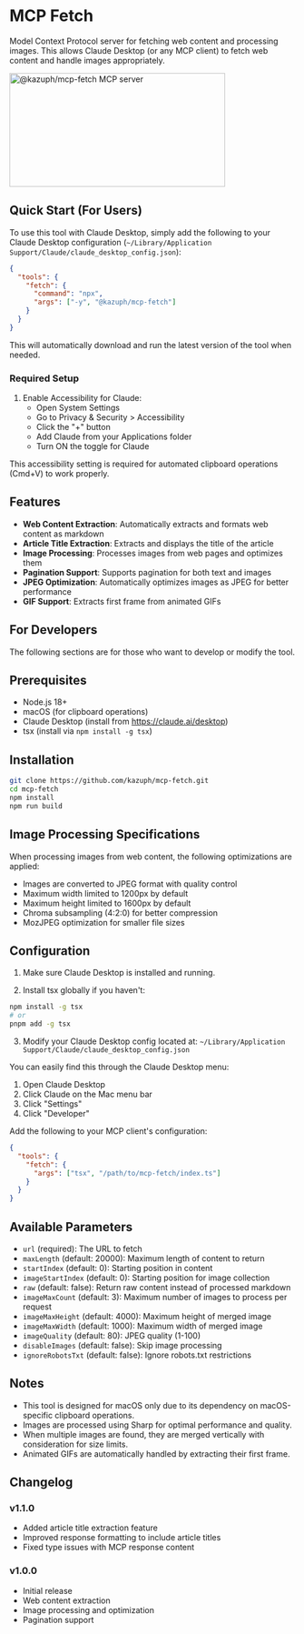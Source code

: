 # MCP Fetch

Model Context Protocol server for fetching web content and processing images. This allows Claude Desktop (or any MCP client) to fetch web content and handle images appropriately.

<a href="https://glama.ai/mcp/servers/5mknfdhyrg"><img width="380" height="200" src="https://glama.ai/mcp/servers/5mknfdhyrg/badge" alt="@kazuph/mcp-fetch MCP server" /></a>

## Quick Start (For Users)

To use this tool with Claude Desktop, simply add the following to your Claude Desktop configuration (`~/Library/Application Support/Claude/claude_desktop_config.json`):

```json
{
  "tools": {
    "fetch": {
      "command": "npx",
      "args": ["-y", "@kazuph/mcp-fetch"]
    }
  }
}
```

This will automatically download and run the latest version of the tool when needed.

### Required Setup

1. Enable Accessibility for Claude:
   - Open System Settings
   - Go to Privacy & Security > Accessibility
   - Click the "+" button
   - Add Claude from your Applications folder
   - Turn ON the toggle for Claude

This accessibility setting is required for automated clipboard operations (Cmd+V) to work properly.

## Features

- **Web Content Extraction**: Automatically extracts and formats web content as markdown
- **Article Title Extraction**: Extracts and displays the title of the article
- **Image Processing**: Processes images from web pages and optimizes them
- **Pagination Support**: Supports pagination for both text and images
- **JPEG Optimization**: Automatically optimizes images as JPEG for better performance
- **GIF Support**: Extracts first frame from animated GIFs

## For Developers

The following sections are for those who want to develop or modify the tool.

## Prerequisites

- Node.js 18+
- macOS (for clipboard operations)
- Claude Desktop (install from https://claude.ai/desktop)
- tsx (install via `npm install -g tsx`)

## Installation

```bash
git clone https://github.com/kazuph/mcp-fetch.git
cd mcp-fetch
npm install
npm run build
```

## Image Processing Specifications

When processing images from web content, the following optimizations are applied:

- Images are converted to JPEG format with quality control
- Maximum width limited to 1200px by default
- Maximum height limited to 1600px by default
- Chroma subsampling (4:2:0) for better compression
- MozJPEG optimization for smaller file sizes

## Configuration

1. Make sure Claude Desktop is installed and running.

2. Install tsx globally if you haven't:
```bash
npm install -g tsx
# or
pnpm add -g tsx
```

3. Modify your Claude Desktop config located at:
`~/Library/Application Support/Claude/claude_desktop_config.json`

You can easily find this through the Claude Desktop menu:
1. Open Claude Desktop
2. Click Claude on the Mac menu bar
3. Click "Settings"
4. Click "Developer"

Add the following to your MCP client's configuration:

```json
{
  "tools": {
    "fetch": {
      "args": ["tsx", "/path/to/mcp-fetch/index.ts"]
    }
  }
}
```

## Available Parameters

- `url` (required): The URL to fetch
- `maxLength` (default: 20000): Maximum length of content to return
- `startIndex` (default: 0): Starting position in content
- `imageStartIndex` (default: 0): Starting position for image collection
- `raw` (default: false): Return raw content instead of processed markdown
- `imageMaxCount` (default: 3): Maximum number of images to process per request
- `imageMaxHeight` (default: 4000): Maximum height of merged image
- `imageMaxWidth` (default: 1000): Maximum width of merged image
- `imageQuality` (default: 80): JPEG quality (1-100)
- `disableImages` (default: false): Skip image processing
- `ignoreRobotsTxt` (default: false): Ignore robots.txt restrictions

## Notes

- This tool is designed for macOS only due to its dependency on macOS-specific clipboard operations.
- Images are processed using Sharp for optimal performance and quality.
- When multiple images are found, they are merged vertically with consideration for size limits.
- Animated GIFs are automatically handled by extracting their first frame.

## Changelog

### v1.1.0
- Added article title extraction feature
- Improved response formatting to include article titles
- Fixed type issues with MCP response content

### v1.0.0
- Initial release
- Web content extraction
- Image processing and optimization
- Pagination support
